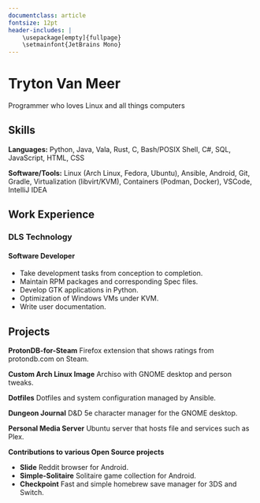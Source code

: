 ```yaml
---
documentclass: article
fontsize: 12pt
header-includes: |
    \usepackage[empty]{fullpage}
    \setmainfont{JetBrains Mono}
---
```


# Tryton Van Meer

Programmer who loves Linux and all things computers

## Skills

**Languages:** Python, Java, Vala, Rust, C, Bash/POSIX Shell, C#, SQL, JavaScript, HTML, CSS

**Software/Tools:** Linux (Arch Linux, Fedora, Ubuntu), Ansible, Android, Git, Gradle,
Virtualization (libvirt/KVM), Containers (Podman, Docker), VSCode, IntelliJ IDEA

## Work Experience

### DLS Technology
#### Software Developer

+ Take development tasks from conception to completion.
+ Maintain RPM packages and corresponding Spec files.
+ Develop GTK applications in Python.
+ Optimization of Windows VMs under KVM.
+ Write user documentation.

## Projects

**ProtonDB-for-Steam** Firefox extension that shows ratings from protondb.com on Steam.

**Custom Arch Linux Image** Archiso with GNOME desktop and person tweaks.

**Dotfiles** Dotfiles and system configuration managed by Ansible.

**Dungeon Journal** D&D 5e character manager for the GNOME desktop.

**Personal Media Server** Ubuntu server that hosts file and services such as Plex.

**Contributions to various Open Source projects**

+ **Slide** Reddit browser for Android.
+ **Simple-Solitaire** Solitaire game collection for Android.
+ **Checkpoint** Fast and simple homebrew save manager for 3DS and Switch.

